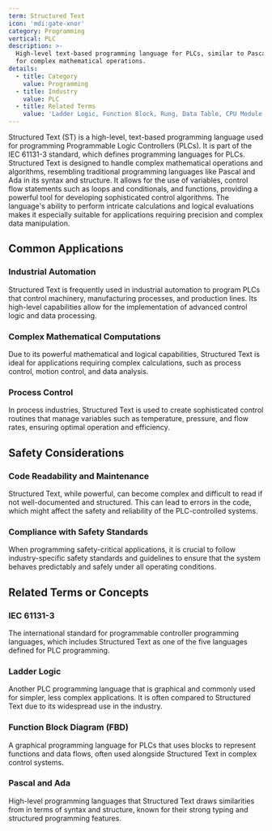```yaml
---
term: Structured Text
icon: 'mdi:gate-xnor'
category: Programming
vertical: PLC
description: >-
  High-level text-based programming language for PLCs, similar to Pascal, used
  for complex mathematical operations.
details:
  - title: Category
    value: Programming
  - title: Industry
    value: PLC
  - title: Related Terms
    value: 'Ladder Logic, Function Block, Rung, Data Table, CPU Module'
---
```

Structured Text (ST) is a high-level, text-based programming language used for programming Programmable Logic Controllers (PLCs). It is part of the IEC 61131-3 standard, which defines programming languages for PLCs. Structured Text is designed to handle complex mathematical operations and algorithms, resembling traditional programming languages like Pascal and Ada in its syntax and structure. It allows for the use of variables, control flow statements such as loops and conditionals, and functions, providing a powerful tool for developing sophisticated control algorithms. The language's ability to perform intricate calculations and logical evaluations makes it especially suitable for applications requiring precision and complex data manipulation.

## Common Applications

### Industrial Automation
Structured Text is frequently used in industrial automation to program PLCs that control machinery, manufacturing processes, and production lines. Its high-level capabilities allow for the implementation of advanced control logic and data processing.

### Complex Mathematical Computations
Due to its powerful mathematical and logical capabilities, Structured Text is ideal for applications requiring complex calculations, such as process control, motion control, and data analysis.

### Process Control
In process industries, Structured Text is used to create sophisticated control routines that manage variables such as temperature, pressure, and flow rates, ensuring optimal operation and efficiency.

## Safety Considerations

### Code Readability and Maintenance
Structured Text, while powerful, can become complex and difficult to read if not well-documented and structured. This can lead to errors in the code, which might affect the safety and reliability of the PLC-controlled systems.

### Compliance with Safety Standards
When programming safety-critical applications, it is crucial to follow industry-specific safety standards and guidelines to ensure that the system behaves predictably and safely under all operating conditions.

## Related Terms or Concepts

### IEC 61131-3
The international standard for programmable controller programming languages, which includes Structured Text as one of the five languages defined for PLC programming.

### Ladder Logic
Another PLC programming language that is graphical and commonly used for simpler, less complex applications. It is often compared to Structured Text due to its widespread use in the industry.

### Function Block Diagram (FBD)
A graphical programming language for PLCs that uses blocks to represent functions and data flows, often used alongside Structured Text in complex control systems.

### Pascal and Ada
High-level programming languages that Structured Text draws similarities from in terms of syntax and structure, known for their strong typing and structured programming features.
